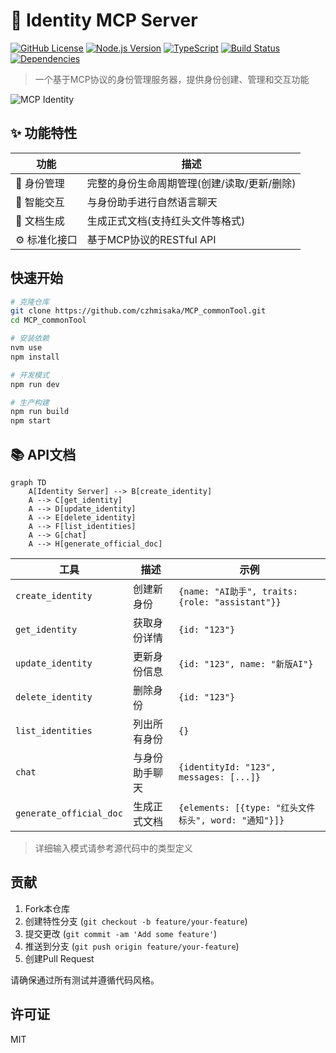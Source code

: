 <!--
 * @Date: 2025-05-12 13:40:31
 * @LastEditors: CZH
 * @LastEditTime: 2025-05-12 13:42:24
 * @FilePath: /identity-mcp-server/README.md
-->
# 🔑 Identity MCP Server

[![GitHub License](https://img.shields.io/github/license/czhmisaka/MCP_commonTool)](https://github.com/czhmisaka/MCP_commonTool.git)
[![Node.js Version](https://img.shields.io/badge/node-%3E%3D16.0.0-brightgreen)]()
[![TypeScript](https://img.shields.io/badge/TypeScript-5.0.0-blue)]()
[![Build Status](https://img.shields.io/github/actions/workflow/status/czhmisaka/MCP_commonTool/ci.yml)](https://github.com/czhmisaka/MCP_commonTool/actions)
[![Dependencies](https://img.shields.io/librariesio/github/czhmisaka/MCP_commonTool)](https://libraries.io/github/czhmisaka/MCP_commonTool)

> 一个基于MCP协议的身份管理服务器，提供身份创建、管理和交互功能

![MCP Identity](https://via.placeholder.com/800x200.png?text=MCP+Identity+Server)

## ✨ 功能特性

| 功能         | 描述                                        |
| ------------ | ------------------------------------------- |
| 🔄 身份管理   | 完整的身份生命周期管理(创建/读取/更新/删除) |
| 💬 智能交互   | 与身份助手进行自然语言聊天                  |
| 📄 文档生成   | 生成正式文档(支持红头文件等格式)            |
| ⚙️ 标准化接口 | 基于MCP协议的RESTful API                    |

## 快速开始

```bash
# 克隆仓库
git clone https://github.com/czhmisaka/MCP_commonTool.git
cd MCP_commonTool

# 安装依赖
nvm use
npm install

# 开发模式
npm run dev

# 生产构建
npm run build
npm start
```

## 📚 API文档

```mermaid
graph TD
    A[Identity Server] --> B[create_identity]
    A --> C[get_identity]
    A --> D[update_identity]
    A --> E[delete_identity]
    A --> F[list_identities]
    A --> G[chat]
    A --> H[generate_official_doc]
```

| 工具                    | 描述           | 示例                                                 |
| ----------------------- | -------------- | ---------------------------------------------------- |
| `create_identity`       | 创建新身份     | `{name: "AI助手", traits: {role: "assistant"}}`      |
| `get_identity`          | 获取身份详情   | `{id: "123"}`                                        |
| `update_identity`       | 更新身份信息   | `{id: "123", name: "新版AI"}`                        |
| `delete_identity`       | 删除身份       | `{id: "123"}`                                        |
| `list_identities`       | 列出所有身份   | `{}`                                                 |
| `chat`                  | 与身份助手聊天 | `{identityId: "123", messages: [...]}`               |
| `generate_official_doc` | 生成正式文档   | `{elements: [{type: "红头文件标头", word: "通知"}]}` |

> 详细输入模式请参考源代码中的类型定义

## 贡献

1. Fork本仓库
2. 创建特性分支 (`git checkout -b feature/your-feature`)
3. 提交更改 (`git commit -am 'Add some feature'`)
4. 推送到分支 (`git push origin feature/your-feature`)
5. 创建Pull Request

请确保通过所有测试并遵循代码风格。

## 许可证

MIT
